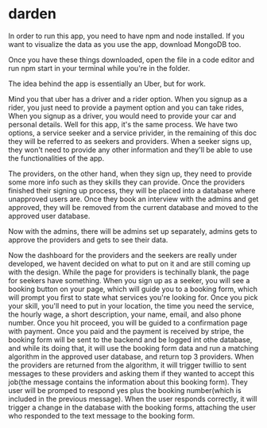 # darden
In order to run this app, you need to have npm and node installed. If you want to visualize the data as you use the app,
download MongoDB too. 

Once you have these things downloaded, open the file in a code editor and run npm start in your terminal while you're 
in the folder. 


The idea behind the app is essentially an Uber, but for work. 

Mind you that uber has a driver and a rider option. When you signup as a rider, you just need to provide a payment option 
and you can take rides, When you signup as a driver, you would need to provide your car and personal details. Well for this 
app, it's the same process. We have two options, a service seeker and a service privider, in the remaining of this doc they
will be referred to as seekers and providers. When a seeker signs up, they won't need to provide any other information and 
they'll be able to use the functionalities of the app. 

The providers, on the other hand, when they sign up, they need to provide some more info such as they skills they can provide. 
Once the providers finished their signing up process, they will be placed into a database where unapproved users are. Once 
they book an interview with the admins and get approved, they will be removed from the current database and moved to the 
approved user database. 

Now with the admins, there will be admins set up separately, admins gets to approve the providers and gets to see their data. 

Now the dashboard for the providers and the seekers are really under developed, we havent decided on what to put on it and are
still coming up with the design. While the page for providers is techinally blank, the page for seekers have something. When
you sign up as a seeker, you will see a booking button on your page, which will guide you to a booking form, which will prompt
you first to state what services you're looking for. Once you pick your skill, you'll need to put in your location, the time 
you need the service, the hourly wage, a short description, your name, email, and also phone number. Once you hit proceed, you
will be guided to a confirmation page with payment. Once you paid and the payment is received by stripe, the booking form will
be sent to the backend and be logged int othe database, and while its doing that, it will use the booking form data and run a 
matching algorithm in the approved user database, and return top 3 providers. When the providers are returned from the 
algorithm, it will trigger twillio to sent messages to these providers and asking them if they wanted to accept this job(the
message contains the information about this booking form). They user will be promped to respond yes plus the booking 
number(which is included in the previous message). When the user responds correctly, it will trigger a change in the database
with the booking forms, attaching the user who responded to the text message to the booking form. 
